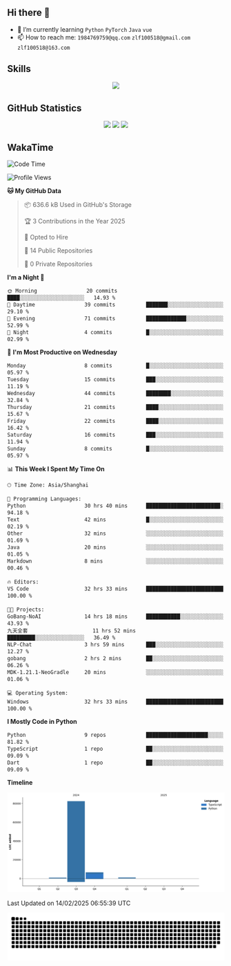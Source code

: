 ## Hi there 👋

- 🌱 I’m currently learning `Python` `PyTorch` `Java` `vue`
- 📫 How to reach me: `1984769759@qq.com` `zlf100518@gmail.com` `zlf100518@163.com`

## Skills
<div align="center"> <img src="https://skillicons.dev/icons?i=python,linux,git,github,html,css,js,ts" /> </div>

## GitHub Statistics

<div align="center">
  <img src="https://github-readme-stats.vercel.app/api?username=CloudSwordSage&show_icons=true&theme=tokyonight" />
  <img src="https://github-readme-stats.vercel.app/api/top-langs/?username=CloudSwordSage&show_icons=true&theme=tokyonight" />
  <img src="https://github-readme-activity-graph.vercel.app/graph?username=CloudSwordSage&theme=xcode" />
</div>

## WakaTime

<!--START_SECTION:waka-->
![Code Time](http://img.shields.io/badge/Code%20Time-406%20hrs%2053%20mins-blue)

![Profile Views](http://img.shields.io/badge/Profile%20Views-0-blue)

**🐱 My GitHub Data** 

> 📦 636.6 kB Used in GitHub's Storage 
 > 
> 🏆 3 Contributions in the Year 2025
 > 
> 💼 Opted to Hire
 > 
> 📜 14 Public Repositories 
 > 
> 🔑 0 Private Repositories 
 > 
**I'm a Night 🦉** 

```text
🌞 Morning                20 commits          ████░░░░░░░░░░░░░░░░░░░░░   14.93 % 
🌆 Daytime                39 commits          ███████░░░░░░░░░░░░░░░░░░   29.10 % 
🌃 Evening                71 commits          █████████████░░░░░░░░░░░░   52.99 % 
🌙 Night                  4 commits           █░░░░░░░░░░░░░░░░░░░░░░░░   02.99 % 
```
📅 **I'm Most Productive on Wednesday** 

```text
Monday                   8 commits           █░░░░░░░░░░░░░░░░░░░░░░░░   05.97 % 
Tuesday                  15 commits          ███░░░░░░░░░░░░░░░░░░░░░░   11.19 % 
Wednesday                44 commits          ████████░░░░░░░░░░░░░░░░░   32.84 % 
Thursday                 21 commits          ████░░░░░░░░░░░░░░░░░░░░░   15.67 % 
Friday                   22 commits          ████░░░░░░░░░░░░░░░░░░░░░   16.42 % 
Saturday                 16 commits          ███░░░░░░░░░░░░░░░░░░░░░░   11.94 % 
Sunday                   8 commits           █░░░░░░░░░░░░░░░░░░░░░░░░   05.97 % 
```


📊 **This Week I Spent My Time On** 

```text
🕑︎ Time Zone: Asia/Shanghai

💬 Programming Languages: 
Python                   30 hrs 40 mins      ████████████████████████░   94.18 % 
Text                     42 mins             █░░░░░░░░░░░░░░░░░░░░░░░░   02.19 % 
Other                    32 mins             ░░░░░░░░░░░░░░░░░░░░░░░░░   01.69 % 
Java                     20 mins             ░░░░░░░░░░░░░░░░░░░░░░░░░   01.05 % 
Markdown                 8 mins              ░░░░░░░░░░░░░░░░░░░░░░░░░   00.46 % 

🔥 Editors: 
VS Code                  32 hrs 33 mins      █████████████████████████   100.00 % 

🐱‍💻 Projects: 
GoBang-NoAI              14 hrs 18 mins      ███████████░░░░░░░░░░░░░░   43.93 % 
九天全套                     11 hrs 52 mins      █████████░░░░░░░░░░░░░░░░   36.49 % 
NLP-Chat                 3 hrs 59 mins       ███░░░░░░░░░░░░░░░░░░░░░░   12.27 % 
gobang                   2 hrs 2 mins        ██░░░░░░░░░░░░░░░░░░░░░░░   06.26 % 
MDK-1.21.1-NeoGradle     20 mins             ░░░░░░░░░░░░░░░░░░░░░░░░░   01.06 % 

💻 Operating System: 
Windows                  32 hrs 33 mins      █████████████████████████   100.00 % 
```

**I Mostly Code in Python** 

```text
Python                   9 repos             ████████████████████░░░░░   81.82 % 
TypeScript               1 repo              ██░░░░░░░░░░░░░░░░░░░░░░░   09.09 % 
Dart                     1 repo              ██░░░░░░░░░░░░░░░░░░░░░░░   09.09 % 
```



**Timeline**

![Lines of Code chart](https://raw.githubusercontent.com/CloudSwordSage/CloudSwordSage/main/assets/bar_graph.png)


 Last Updated on 14/02/2025 06:55:39 UTC
<!--END_SECTION:waka-->

<div align="center"><img src="./assets/github-snake-dark.svg" /></div>
